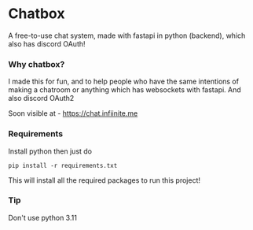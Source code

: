 # Chatbox
A free-to-use chat system, made with fastapi in python (backend), which also has discord OAuth!
### Why chatbox?
I made this for fun, and to help people who have the same intentions of making a chatroom or anything which has websockets with fastapi.
And also discord OAuth2

Soon visible at - https://chat.infiinite.me

### Requirements
Install python then just do
```
pip install -r requirements.txt
```
This will install all the required packages to run this project!

### Tip
Don't use python 3.11
